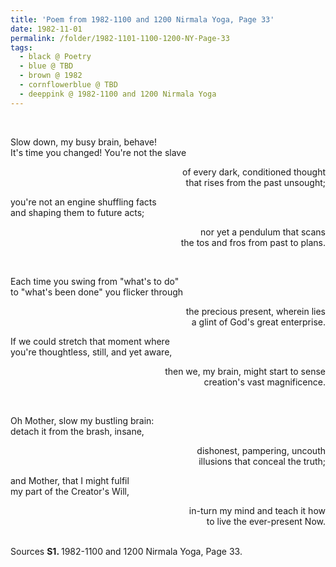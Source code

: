 ```yaml
---
title: 'Poem from 1982-1100 and 1200 Nirmala Yoga, Page 33'
date: 1982-11-01
permalink: /folder/1982-1101-1100-1200-NY-Page-33
tags:
  - black @ Poetry
  - blue @ TBD
  - brown @ 1982
  - cornflowerblue @ TBD
  - deeppink @ 1982-1100 and 1200 Nirmala Yoga
---
```


<br>


<p style="text-align:left;">Slow down, my busy brain, behave!<br>
It's time you changed! You're not the slave<br></p>
<p style="text-align:right;">of every dark, conditioned thought<br>
that rises from the past unsought;<br></p>
<p style="text-align:left;">you're not an engine shuffling facts<br>
and shaping them to future acts;<br></p>
<p style="text-align:right;">nor yet a pendulum that scans<br>
the tos and fros from past to plans.<br></p>
<br>
<p style="text-align:left;">Each time you swing from "what's to do"<br>
to "what's been done" you flicker through<br></p>
<p style="text-align:right;">the precious present, wherein lies<br>
a glint of God's great enterprise.<br></p>
<p style="text-align:left;">If we could stretch that moment where<br>
you're thoughtless, still, and yet aware,<br></p>
<p style="text-align:right;">then we, my brain, might start to sense<br>
creation's vast magnificence.<br></p>
<br>
<p style="text-align:left;">Oh Mother, slow my bustling brain:<br>
detach it from the brash, insane,<br></p>
<p style="text-align:right;">dishonest, pampering, uncouth<br>
illusions that conceal the truth;<br></p>
<p style="text-align:left;">and Mother, that I might fulfil<br>
my part of the Creator's Will,<br></p>
<p style="text-align:right;">in-turn my mind and teach it how<br>
to live the ever-present Now.<br></p>

<br>

<wave-list>
<list-title color="DarkSeaGreen" width="40">Sources</list-title>
  <list-item color="BlanchedAlmond"  width="280"><b>S1. </b> 1982-1100 and 1200 Nirmala Yoga, Page 33.</list-item>
</wave-list>